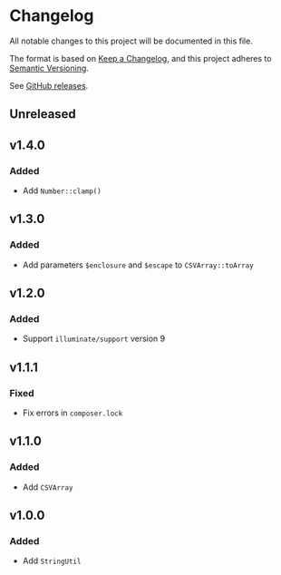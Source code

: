 # Changelog

All notable changes to this project will be documented in this file.

The format is based on [Keep a Changelog](https://keepachangelog.com/en/1.0.0),
and this project adheres to [Semantic Versioning](https://semver.org/spec/v2.0.0.html).

See [GitHub releases](https://github.com/mll-lab/php-utils/releases).

## Unreleased

## v1.4.0

### Added

- Add `Number::clamp()`

## v1.3.0

### Added

- Add parameters `$enclosure` and `$escape` to `CSVArray::toArray`

## v1.2.0

### Added

- Support `illuminate/support` version 9

## v1.1.1

### Fixed

- Fix errors in `composer.lock`

## v1.1.0

### Added

- Add `CSVArray`

## v1.0.0

### Added

- Add `StringUtil`
